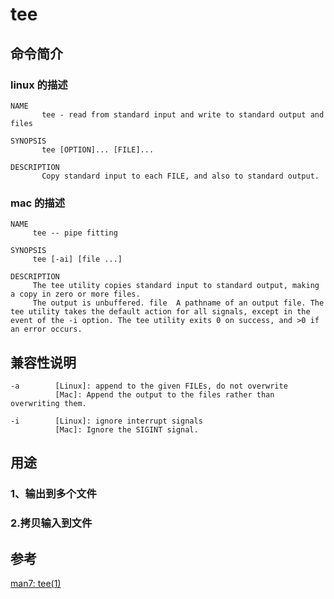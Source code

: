 # tee
## 命令简介
### linux 的描述
```
NAME
       tee - read from standard input and write to standard output and files

SYNOPSIS
       tee [OPTION]... [FILE]...

DESCRIPTION
       Copy standard input to each FILE, and also to standard output.

```
### mac 的描述
```
NAME
     tee -- pipe fitting

SYNOPSIS
     tee [-ai] [file ...]

DESCRIPTION
     The tee utility copies standard input to standard output, making a copy in zero or more files.  
     The output is unbuffered. file  A pathname of an output file. The tee utility takes the default action for all signals, except in the event of the -i option. The tee utility exits 0 on success, and >0 if an error occurs.
```
## 兼容性说明
```
-a        [Linux]: append to the given FILEs, do not overwrite
          [Mac]: Append the output to the files rather than overwriting them.

-i        [Linux]: ignore interrupt signals
          [Mac]: Ignore the SIGINT signal.

```

## 用途
### 1、输出到多个文件

### 2.拷贝输入到文件

## 参考

[man7: tee(1)](http://man7.org/linux/man-pages/man1/tee.1.html)
